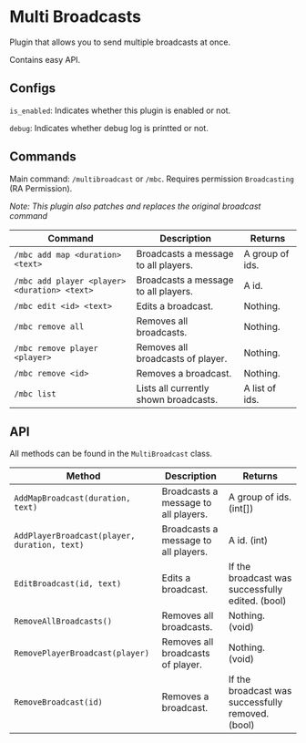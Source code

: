 # Multi Broadcasts

Plugin that allows you to send multiple broadcasts at once.

Contains easy API.

## Configs

`is_enabled`: Indicates whether this plugin is enabled or not.

`debug`: Indicates whether debug log is printted or not.

## Commands

Main command: `/multibroadcast` or `/mbc`. Requires permission `Broadcasting` (RA Permission).

_Note: This plugin also patches and replaces the original broadcast command_

| Command                                      | Description                           | Returns         |
| -------------------------------------------- | ------------------------------------- | --------------- |
| `/mbc add map <duration> <text>`             | Broadcasts a message to all players.  | A group of ids. |
| `/mbc add player <player> <duration> <text>` | Broadcasts a message to all players.  | A id.           |
| `/mbc edit <id> <text>`                      | Edits a broadcast.                    | Nothing.        |
| `/mbc remove all`                            | Removes all broadcasts.               | Nothing.        |
| `/mbc remove player <player>`                | Removes all broadcasts of player.     | Nothing.        |
| `/mbc remove <id>`                           | Removes a broadcast.                  | Nothing.        |
| `/mbc list`                                  | Lists all currently shown broadcasts. | A list of ids.  |

## API

All methods can be found in the `MultiBroadcast` class.

| Method                                       | Description                          | Returns                                    |
| -------------------------------------------- | ------------------------------------ | ------------------------------------------ |
| `AddMapBroadcast(duration, text)`            | Broadcasts a message to all players. | A group of ids. (int[])                           |
| `AddPlayerBroadcast(player, duration, text)` | Broadcasts a message to all players. | A id. (int)                                      |
| `EditBroadcast(id, text)`                    | Edits a broadcast.                   | If the broadcast was successfully edited. (bool)  |
| `RemoveAllBroadcasts()`                      | Removes all broadcasts.              | Nothing. (void)                                  |
| `RemovePlayerBroadcast(player)`              | Removes all broadcasts of player.    | Nothing. (void)                                  |
| `RemoveBroadcast(id)`                        | Removes a broadcast.                 | If the broadcast was successfully removed. (bool) |
